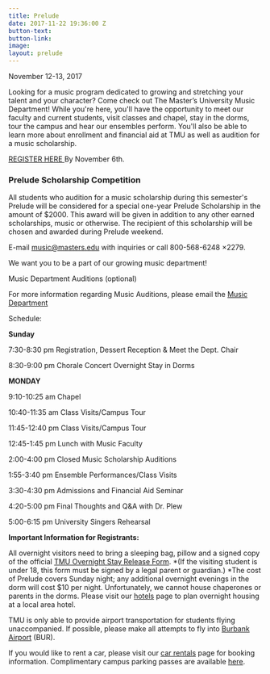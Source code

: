 ```yaml
---
title: Prelude
date: 2017-11-22 19:36:00 Z
button-text: 
button-link: 
image: 
layout: prelude
---
```


November 12-13, 2017

Looking for a music program dedicated to growing and stretching your talent and your character? Come check out The Master’s University Music Department! While you're here, you'll have the opportunity to meet our faculty and current students, visit classes and chapel, stay in the dorms, tour the campus and hear our ensembles perform. You'll also be able to learn more about enrollment and financial aid at TMU as well as audition for a music scholarship.

[REGISTER HERE ](https://www.formstack.com/forms/?1130716-KK3hEWI7MZ "Register Here")  By November 6th.

### Prelude Scholarship Competition

All students who audition for a music scholarship during this semester's Prelude will be considered for a special one-year Prelude Scholarship in the amount of $2000. This award will be given in addition to any other earned scholarships, music or otherwise. The recipient of this scholarship will be chosen and awarded during Prelude weekend.

E-mail [music@masters.edu](mailto:music@masters.edu) with inquiries or call 800-568-6248 ×2279.

We want you to be a part of our growing music department!

Music Department Auditions (optional)

For more information regarding Music Auditions, please email the [Music Department](mailto:music@masters.edu)

Schedule:

**Sunday**

7:30-8:30 pm Registration, Dessert Reception & Meet the Dept. Chair

8:30-9:00 pm Chorale Concert Overnight Stay in Dorms

**MONDAY**

9:10-10:25 am Chapel

10:40-11:35 am Class Visits/Campus Tour

11:45-12:40 pm Class Visits/Campus Tour

12:45-1:45 pm Lunch with Music Faculty

2:00-4:00 pm Closed Music Scholarship Auditions

1:55-3:40 pm Ensemble Performances/Class Visits

3:30-4:30 pm Admissions and Financial Aid Seminar

4:20-5:00 pm Final Thoughts and Q&A with Dr. Plew

5:00-6:15 pm University Singers Rehearsal

**Important Information for Registrants:**

All overnight visitors need to bring a sleeping bag, pillow and a signed copy of the official [TMU Overnight Stay Release Form](http://www.masters.edu/media/868918/prelude-activity-release-form.pdf "Prelude Activity Release Form"). \*(If the visiting student is under 18, this form must be signed by a legal parent or guardian.) \*The cost of Prelude covers Sunday night; any additional overnight evenings in the dorm will cost $10 per night. Unfortunately, we cannot house chaperones or parents in the dorms. Please visit our [hotels](http://www.masters.edu/hotels) page to plan overnight housing at a local area hotel.

TMU is only able to provide airport transportation for students flying unaccompanied. If possible, please make all attempts to fly into [Burbank Airport](http://www.burbankairport.com/) (BUR).

If you would like to rent a car, please visit our [car rentals](http://www.enterprise.com/car_rental/deeplinkmap.do?bid=002&cust=32J2051) page for booking information. Complimentary campus parking passes are available [here](http://www.masters.edu/media/683327/CVW%20Parking%20Pass.pdf).